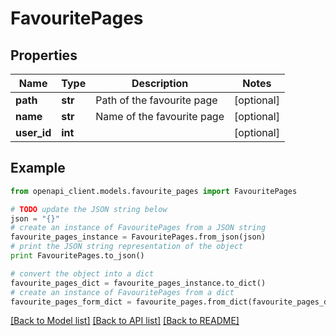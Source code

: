# FavouritePages


## Properties
Name | Type | Description | Notes
------------ | ------------- | ------------- | -------------
**path** | **str** | Path of the favourite page | [optional] 
**name** | **str** | Name of the favourite page | [optional] 
**user_id** | **int** |  | [optional] 

## Example

```python
from openapi_client.models.favourite_pages import FavouritePages

# TODO update the JSON string below
json = "{}"
# create an instance of FavouritePages from a JSON string
favourite_pages_instance = FavouritePages.from_json(json)
# print the JSON string representation of the object
print FavouritePages.to_json()

# convert the object into a dict
favourite_pages_dict = favourite_pages_instance.to_dict()
# create an instance of FavouritePages from a dict
favourite_pages_form_dict = favourite_pages.from_dict(favourite_pages_dict)
```
[[Back to Model list]](../README.md#documentation-for-models) [[Back to API list]](../README.md#documentation-for-api-endpoints) [[Back to README]](../README.md)



